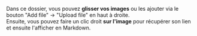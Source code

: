 
Dans ce dossier, vous pouvez **glisser vos images** ou les ajouter via le bouton "Add file" -> "Upload file" en haut à droite.\
Ensuite, vous pouvez faire un clic droit **sur l'image** pour récupérer son lien et ensuite l'afficher en Markdown.
